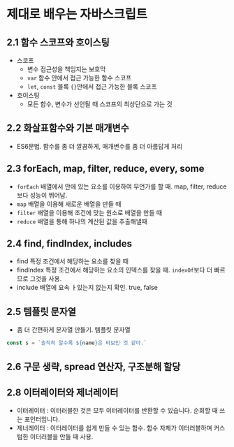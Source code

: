 # 제대로 배우는 자바스크립트

## 2.1 함수 스코프와 호이스팅

- 스코프
    - 변수 접근성을 책임지는 보호막
    - `var` 함수 안에서 접근 가능한 함수 스코프
    - `let`, `const` 블록 `{}`안에서 접근 가능한 블록 스코프
- 호이스팅
    - 모든 함수, 변수가 선언될 때 스코프의 최상단으로 가는 것

## 2.2 화살표함수와 기본 매개변수

- ES6문법. 함수를 좀 더 깔끔하게, 매개변수를 좀 더 아름답게 처리

## 2.3 forEach, map, filter, reduce, every, some

- `forEach` 배열에서 안에 있는 요소를 이용하여 무언가를 할 때. map, filter, reduce보다 성능이 뛰어남.
- `map` 배열을 이용해 새로운 배열을 만들 때
- `filter` 배열을 이용해 조건에 맞는 원소로 배열을 만들 때
- `reduce` 배열을 통해 하나의 계산된 값을 추출해낼때

## 2.4 find, findIndex, includes

- find 특정 조건에서 해당하는 요소를 찾을 때
- findIndex 특정 조건에서 해당하는 요소의 인덱스를 찾을 때. `indexOf`보다 더 빠르므로 그것을 사용.
- include 배열에 요속 ㅏ있는지 없는지 확인. true, false

## 2.5 템플릿 문자열

- 좀 더 간편하게 문자열 만들기. 템플릿 문자열

```js
const s = `솔직히 알수록 ${name}은 바보인 것 같아.`
```

## 2.6 구문 생략, spread 연산자, 구조분해 할당

## 2.8 이터레이터와 제너레이터

- 이터레이터 : 이터러블한 것은 모두 이터레이터를 반환할 수 있습니다. 순회할 때 쓰는 포인터입니다.
- 제너레이터 : 이터레이터를 쉽게 만들 수 있는 함수. 함수 자체가 이터러블하며 커스텀한 이터러블을 만들 때 사용.
